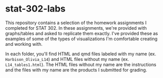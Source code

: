 # stat-302-labs

This repository contains a selection of the homework assignments I completed for STAT 302. In these assignments, we're provided with graphs/tables and asked to replicate them exactly. I've provided these as examples of some of the types of visualizations I'm comfortable creating and working with. 

In each folder, you'll find HTML and qmd files labeled with my name (ex. `Harbison_Olivia_L14`) and HTML files without my name (ex. `L14_tables1.html`). The HTML files without my name are the instructions and the files with my name are the products I submitted for grading.
